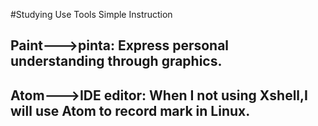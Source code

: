 #Studying Use Tools Simple Instruction 

## Paint--->pinta: Express personal understanding through graphics.

## Atom--->IDE editor: When I not using Xshell,I will use Atom to record mark in Linux.
